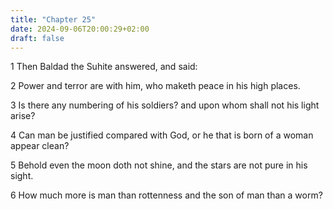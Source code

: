 ```yaml
---
title: "Chapter 25"
date: 2024-09-06T20:00:29+02:00
draft: false
---
```



1 Then Baldad the Suhite answered, and said:

2 Power and terror are with him, who maketh peace in his high places.

3 Is there any numbering of his soldiers? and upon whom shall not his light arise?

4 Can man be justified compared with God, or he that is born of a woman appear clean?

5 Behold even the moon doth not shine, and the stars are not pure in his sight.

6 How much more is man than rottenness and the son of man than a worm?

